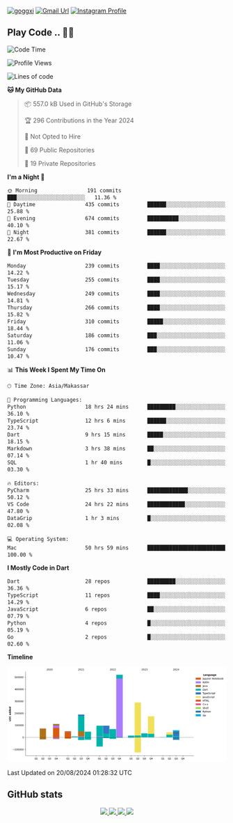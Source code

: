 [![goggxi](https://img.shields.io/badge/Portofolio-Goggxi-orange)](https://goggxi.github.io)
[![Gmail Url](https://img.shields.io/twitter/url?label=Goggxi@gmail.com&logo=gmail&style=social&url=http%3A%2F%2Fmailto%3Acontact.Goggxi@gmail.com)](mailto:Goggxi@gmail.com) [![Instagram Profile](https://img.shields.io/twitter/url?label=moh_rifkan&logo=instagram&style=social&url=https://www.instagram.com/moh_rifkan/)](https://www.instagram.com/moh_rifkan/)

## Play Code .. 💬🚀

<!-- [![Moh Rifkan GitHub stats](https://github-readme-stats.vercel.app/api?username=goggxi&count_private=true&show_icons=true&theme=dracula&custom_title=Goggxi%20Statistic%20🚀)](https://github.com/goggxi/goggxi)

[![Top Langs](https://github-readme-stats.vercel.app/api/top-langs/?username=goggxi&langs_count=8&layout=compact&show_icons=true&theme=dracula)](https://github.com/goggxi/goggxi) -->

<!--START_SECTION:waka-->
![Code Time](http://img.shields.io/badge/Code%20Time-3%2C186%20hrs%2042%20mins-blue)

![Profile Views](http://img.shields.io/badge/Profile%20Views-7-blue)

![Lines of code](https://img.shields.io/badge/From%20Hello%20World%20I%27ve%20Written-1.9%20million%20lines%20of%20code-blue)

**🐱 My GitHub Data** 

> 📦 557.0 kB Used in GitHub's Storage 
 > 
> 🏆 296 Contributions in the Year 2024
 > 
> 🚫 Not Opted to Hire
 > 
> 📜 69 Public Repositories 
 > 
> 🔑 19 Private Repositories 
 > 
**I'm a Night 🦉** 

```text
🌞 Morning                191 commits         ███░░░░░░░░░░░░░░░░░░░░░░   11.36 % 
🌆 Daytime                435 commits         ██████░░░░░░░░░░░░░░░░░░░   25.88 % 
🌃 Evening                674 commits         ██████████░░░░░░░░░░░░░░░   40.10 % 
🌙 Night                  381 commits         ██████░░░░░░░░░░░░░░░░░░░   22.67 % 
```
📅 **I'm Most Productive on Friday** 

```text
Monday                   239 commits         ████░░░░░░░░░░░░░░░░░░░░░   14.22 % 
Tuesday                  255 commits         ████░░░░░░░░░░░░░░░░░░░░░   15.17 % 
Wednesday                249 commits         ████░░░░░░░░░░░░░░░░░░░░░   14.81 % 
Thursday                 266 commits         ████░░░░░░░░░░░░░░░░░░░░░   15.82 % 
Friday                   310 commits         █████░░░░░░░░░░░░░░░░░░░░   18.44 % 
Saturday                 186 commits         ███░░░░░░░░░░░░░░░░░░░░░░   11.06 % 
Sunday                   176 commits         ███░░░░░░░░░░░░░░░░░░░░░░   10.47 % 
```


📊 **This Week I Spent My Time On** 

```text
🕑︎ Time Zone: Asia/Makassar

💬 Programming Languages: 
Python                   18 hrs 24 mins      █████████░░░░░░░░░░░░░░░░   36.10 % 
TypeScript               12 hrs 6 mins       ██████░░░░░░░░░░░░░░░░░░░   23.74 % 
Dart                     9 hrs 15 mins       █████░░░░░░░░░░░░░░░░░░░░   18.15 % 
Markdown                 3 hrs 38 mins       ██░░░░░░░░░░░░░░░░░░░░░░░   07.14 % 
SQL                      1 hr 40 mins        █░░░░░░░░░░░░░░░░░░░░░░░░   03.30 % 

🔥 Editors: 
PyCharm                  25 hrs 33 mins      █████████████░░░░░░░░░░░░   50.12 % 
VS Code                  24 hrs 22 mins      ████████████░░░░░░░░░░░░░   47.80 % 
DataGrip                 1 hr 3 mins         █░░░░░░░░░░░░░░░░░░░░░░░░   02.08 % 

💻 Operating System: 
Mac                      50 hrs 59 mins      █████████████████████████   100.00 % 
```

**I Mostly Code in Dart** 

```text
Dart                     28 repos            █████████░░░░░░░░░░░░░░░░   36.36 % 
TypeScript               11 repos            ████░░░░░░░░░░░░░░░░░░░░░   14.29 % 
JavaScript               6 repos             ██░░░░░░░░░░░░░░░░░░░░░░░   07.79 % 
Python                   4 repos             █░░░░░░░░░░░░░░░░░░░░░░░░   05.19 % 
Go                       2 repos             █░░░░░░░░░░░░░░░░░░░░░░░░   02.60 % 
```



**Timeline**

![Lines of Code chart](https://raw.githubusercontent.com/Goggxi/Goggxi/main/assets/bar_graph.png)


 Last Updated on 20/08/2024 01:28:32 UTC
<!--END_SECTION:waka-->

## GitHub stats

<p align="center">
  <a href="https://github.com/goggxi">
    <img src="http://github-profile-summary-cards.vercel.app/api/cards/profile-details?username=goggxi&theme=transparent" />
  </a>
  <a href="https://github.com/goggxi">
    <img src="https://github-readme-streak-stats.herokuapp.com/?user=goggxi&hide_border=true&card_width=338&theme=transparent" />
  </a>
  <a href="https://github.com/goggxi">
    <img src="http://github-profile-summary-cards.vercel.app/api/cards/stats?username=goggxi&theme=transparent" />
  </a>
  <a href="https://github.com/goggxi">
    <img src="https://github-readme-stats.vercel.app/api/top-langs/?username=goggxi&langs_count=10&exclude_repo=&hide=c,makefile,html,css,sass,nix,nunjucks,tsql,dockerfile,shell&card_width=699&hide_border=true&theme=transparent" />
  </a>
  <!-- <br/>
  <a href="https://github.com/goggxi">
    <img src="https://komarev.com/ghpvc/?username=goggxi&color=blue&style=flat" />
  </a> -->
</p>
